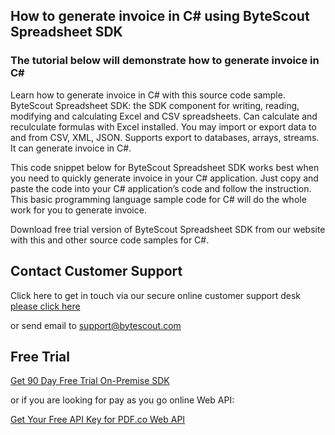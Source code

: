 ## How to generate invoice in C# using ByteScout Spreadsheet SDK

### The tutorial below will demonstrate how to generate invoice in C#

Learn how to generate invoice in C# with this source code sample. ByteScout Spreadsheet SDK: the SDK component for writing, reading, modifying and calculating Excel and CSV spreadsheets. Can calculate and reculculate formulas with Excel installed. You may import or export data to and from CSV, XML, JSON. Supports export to databases, arrays, streams. It can generate invoice in C#.

This code snippet below for ByteScout Spreadsheet SDK works best when you need to quickly generate invoice in your C# application. Just copy and paste the code into your C# application’s code and follow the instruction. This basic programming language sample code for C# will do the whole work for you to generate invoice.

Download free trial version of ByteScout Spreadsheet SDK from our website with this and other source code samples for C#.

## Contact Customer Support

Click here to get in touch via our secure online customer support desk [please click here](https://bytescout.zendesk.com/hc/en-us/requests/new?subject=ByteScout%20Spreadsheet%20SDK%20Question)

or send email to [support@bytescout.com](mailto:support@bytescout.com?subject=ByteScout%20Spreadsheet%20SDK%20Question) 

## Free Trial

[Get 90 Day Free Trial On-Premise SDK](https://bytescout.com/download/web-installer?utm_source=github-readme)

or if you are looking for pay as you go online Web API:

[Get Your Free API Key for PDF.co Web API](https://pdf.co/documentation/api?utm_source=github-readme)